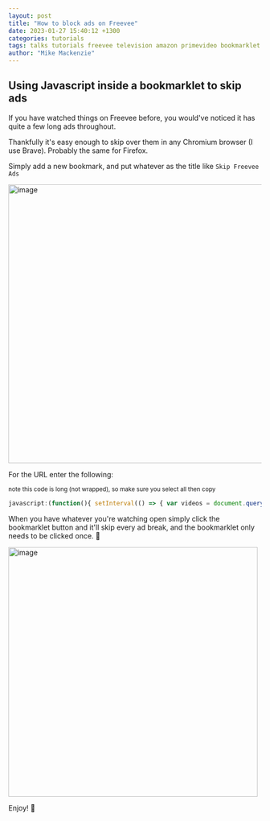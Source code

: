 ```yaml
---
layout: post
title: "How to block ads on Freevee"
date: 2023-01-27 15:40:12 +1300
categories: tutorials
tags: talks tutorials freevee television amazon primevideo bookmarklet extension
author: "Mike Mackenzie"
---
```


## Using Javascript inside a bookmarklet to skip ads

If you have watched things on Freevee before, you would've noticed it has quite a few long ads throughout.

Thankfully it's easy enough to skip over them in any Chromium browser (I use Brave). Probably the same for Firefox. 

Simply add a new bookmark, and put whatever as the title like `Skip Freevee Ads` 

<img width="554" alt="image" src="https://user-images.githubusercontent.com/376245/214998698-54b94f0c-ae47-43ee-8f3f-2ee30d231259.png">

For the URL enter the following:

<sup>note this code is long (not wrapped), so make sure you select all then copy</sup>

```js
javascript:(function(){ setInterval(() => { var videos = document.querySelectorAll('div[class*="atvwebplayersdk-adtimeindicator-text"]'); if(videos[0])if(videos[0].innerText.length > 2){ var vidtext = videos[0].innerText; vidtext = vidtext.match(/\d* sec/g)[0].replace("sec","").trim(); document.getElementsByTagName('video')[1].currentTime=document.getElementsByTagName('video')[1].currentTime+parseInt(vidtext)+1; }},2000)})();
```

When you have whatever you're watching open simply click the bookmarklet button and it'll skip every ad break, and the bookmarklet only needs to be clicked once. 🙈 

<img width="496" alt="image" src="https://user-images.githubusercontent.com/376245/215000387-dcd93a33-1113-432e-b6d0-042ad35520c5.png">


Enjoy! 🎉
